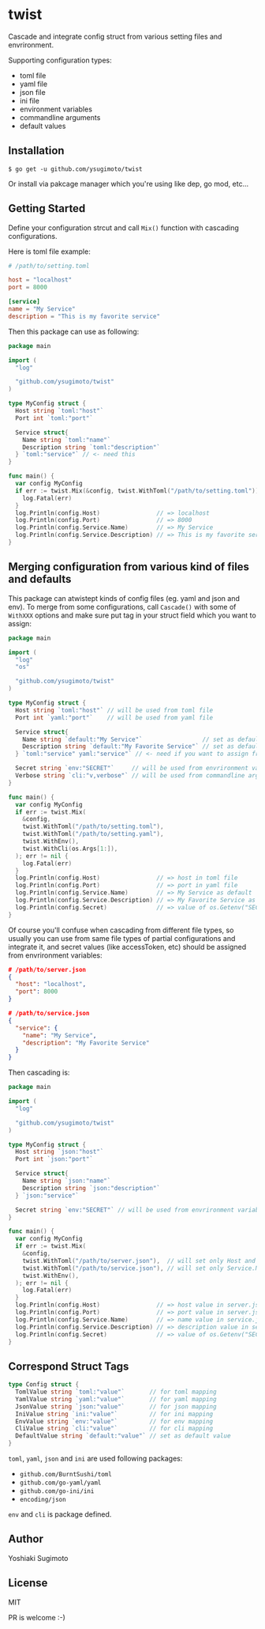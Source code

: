 # twist

Cascade and integrate config struct from various setting files and envrironment.

Supporting configuration types:

- toml file
- yaml file
- json file
- ini file
- environment variables
- commandline arguments
- default values

## Installation

```
$ go get -u github.com/ysugimoto/twist
```

Or install via pakcage manager which you're using like dep, go mod, etc...

## Getting Started

Define your configuration strcut and call `Mix()` function with cascading configurations.

Here is toml file example:

```toml
# /path/to/setting.toml

host = "localhost"
port = 8000

[service]
name = "My Service"
description = "This is my favorite service"
```

Then this package can use as following:

```Go
package main

import (
  "log"

  "github.com/ysugimoto/twist"
)

type MyConfig struct {
  Host string `toml:"host"`
  Port int `toml:"port"`

  Service struct{
    Name string `toml:"name"`
    Description string `toml:"description"`
  } `toml:"service"` // <- need this
}

func main() {
  var config MyConfig
  if err := twist.Mix(&config, twist.WithToml("/path/to/setting.toml")); err != nil {
    log.Fatal(err)
  }
  log.Println(config.Host)                // => localhost
  log.Println(config.Port)                // => 8000
  log.Println(config.Service.Name)        // => My Service
  log.Println(config.Service.Description) // => This is my favorite service
}
```

## Merging configuration from various kind of files and defaults

This package can atwistept kinds of config files (eg. yaml and json and env).
To merge from some configurations, call `Cascade()` with some of `WithXXX` options and make sure put tag in your struct field which you want to assign:

```Go
package main

import (
  "log"
  "os"

  "github.com/ysugimoto/twist"
)

type MyConfig struct {
  Host string `toml:"host"` // will be used from toml file
  Port int `yaml:"port"`    // will be used from yaml file

  Service struct{
    Name string `default:"My Service"`                 // set as default
    Description string `default:"My Favorite Service"` // set as default
  } `toml:"service" yaml:"service"` // <- need if you want to assign from multiple files

  Secret string `env:"SECRET"`     // will be used from envrironment variable
  Verbose string `cli:"v,verbose"` // will be used from commandline arguments
}

func main() {
  var config MyConfig
  if err := twist.Mix(
    &config,
    twist.WithToml("/path/to/setting.toml"),
    twist.WithToml("/path/to/setting.yaml"),
    twist.WithEnv(),
    twist.WithCli(os.Args[1:]),
  ); err != nil {
    log.Fatal(err)
  }
  log.Println(config.Host)                // => host in toml file
  log.Println(config.Port)                // => port in yaml file 
  log.Println(config.Service.Name)        // => My Service as default
  log.Println(config.Service.Description) // => My Favorite Service as default
  log.Println(config.Secret)              // => value of os.Getenv("SECRET")
}
```

Of course you'll confuse when cascading from different file types, so usually you can use from same file types of partial configurations and integrate it, and secret values (like accessToken, etc) should be assigned from envrironment variables:

```json
# /path/to/server.json
{
  "host": "localhost",
  "port": 8000
}

# /path/to/service.json
{
  "service": {
    "name": "My Service",
    "description": "My Favorite Service"
  }
}
```

Then cascading is:

```Go
package main

import (
  "log"

  "github.com/ysugimoto/twist"
)

type MyConfig struct {
  Host string `json:"host"`
  Port int `json:"port"`

  Service struct{
    Name string `json:"name"`
    Description string `json:"description"`
  } `json:"service"`

  Secret string `env:"SECRET"` // will be used from envrironment variable
}

func main() {
  var config MyConfig
  if err := twist.Mix(
    &config,
    twist.WithToml("/path/to/server.json"),  // will set only Host and Port
    twist.WithToml("/path/to/service.json"), // will set only Service.Name and Service.Description
    twist.WithEnv(),
  ); err != nil {
    log.Fatal(err)
  }
  log.Println(config.Host)                // => host value in server.json
  log.Println(config.Port)                // => port value in server.json
  log.Println(config.Service.Name)        // => name value in service.json
  log.Println(config.Service.Description) // => description value in service.json
  log.Println(config.Secret)              // => value of os.Getenv("SECRET")
}
```

## Correspond Struct Tags

```Go
type Config struct {
  TomlValue string `toml:"value"`       // for toml mapping
  YamlValue string `yaml:"value"`       // for yaml mapping
  JsonValue string `json:"value"`       // for json mapping
  IniValue string `ini:"value"`         // for ini mapping
  EnvValue string `env:"value"`         // for env mapping
  CliValue string `cli:"value"`         // for cli mapping
  DefaultValue string `default:"value"` // set as default value
}
```

`toml`, `yaml`, `json` and `ini` are used following packages:

- `github.com/BurntSushi/toml`
- `github.com/go-yaml/yaml`
- `github.com/go-ini/ini`
- `encoding/json`

`env` and `cli` is package defined.

## Author

Yoshiaki Sugimoto

## License

MIT



PR is welcome :-)
